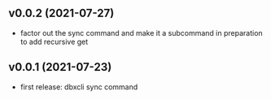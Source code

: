 ## v0.0.2 (2021-07-27)

- factor out the sync command and make it a subcommand in preparation to add recursive get


## v0.0.1 (2021-07-23)

- first release: dbxcli sync command
